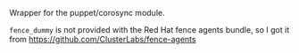 Wrapper for the puppet/corosync module.

`fence_dummy` is not provided with the Red Hat fence agents bundle, so I got it
from https://github.com/ClusterLabs/fence-agents
